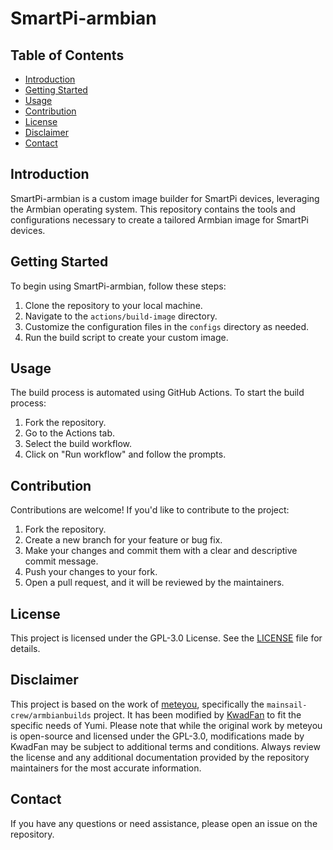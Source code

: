 # SmartPi-armbian

## Table of Contents

-   [Introduction](#introduction)
-   [Getting Started](#getting-started)
-   [Usage](#usage)
-   [Contribution](#contribution)
-   [License](#license)
-   [Disclaimer](#disclaimer)
-   [Contact](#contact)

## Introduction

SmartPi-armbian is a custom image builder for SmartPi devices, leveraging the Armbian operating system. This repository contains the tools and configurations necessary to create a tailored Armbian image for SmartPi devices.

## Getting Started

To begin using SmartPi-armbian, follow these steps:

1. Clone the repository to your local machine.
2. Navigate to the `actions/build-image` directory.
3. Customize the configuration files in the `configs` directory as needed.
4. Run the build script to create your custom image.

## Usage

The build process is automated using GitHub Actions. To start the build process:

1. Fork the repository.
2. Go to the Actions tab.
3. Select the build workflow.
4. Click on "Run workflow" and follow the prompts.

## Contribution

Contributions are welcome! If you'd like to contribute to the project:

1. Fork the repository.
2. Create a new branch for your feature or bug fix.
3. Make your changes and commit them with a clear and descriptive commit message.
4. Push your changes to your fork.
5. Open a pull request, and it will be reviewed by the maintainers.

## License

This project is licensed under the GPL-3.0 License. See the [LICENSE](LICENSE) file for details.

## Disclaimer

This project is based on the work of [meteyou](https://github.com/meteyou), specifically the `mainsail-crew/armbianbuilds` project.
It has been modified by [KwadFan](https://github.com/KwadFan) to fit the specific needs of Yumi.
Please note that while the original work by meteyou is open-source and licensed under the GPL-3.0, modifications made by KwadFan may be subject to additional terms and conditions. Always review the license and any additional documentation provided by the repository maintainers for the most accurate information.

## Contact

If you have any questions or need assistance, please open an issue on the repository.
